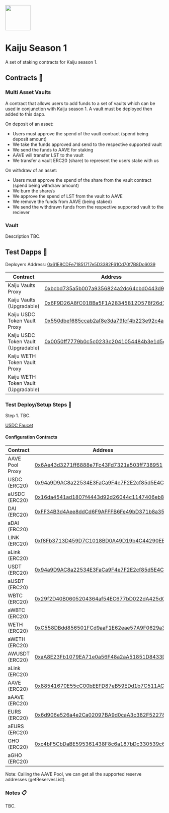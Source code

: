 <p align="left">
  <img width="80" height="80" src="https://github.com/user-attachments/assets/d800ec9e-fa93-4ef8-95c7-7b95775fd67e">
</p>

# Kaiju Season 1 

A set of staking contracts for Kaiju season 1. 

## Contracts :page_facing_up:

### Multi Asset Vaults

A contract that allows users to add funds to a set of vaults which can be used in conjunction with Kaiju season 1. A vault must be deployed then added to this dapp.

On deposit of an asset:
- Users must approve the spend of the vault contract (spend being deposit amount)
- We take the funds approved and send to the respective supported vault
- We send the funds to AAVE for staking
- AAVE will transfer LST to the vault
- We transfer a vault ERC20 (share) to represent the users stake with us

On withdraw of an asset:
- Users must approve the spend of the share from the vault contract (spend being withdraw amount)
- We burn the share/s
- We approve the spend of LST from the vault to AAVE
- We remove the funds from AAVE (being staked)
- We send the withdrawn funds from the respective supported vault to the reciever

### Vault 

Description TBC.

## Test Dapps :construction:

Deployers Address: [0x61E8CDFe71851717e5D3382F61Cd70f7B8Dc6039](https://sepolia.etherscan.io/address/0x61E8CDFe71851717e5D3382F61Cd70f7B8Dc6039)

| Contract      | Address       | Network       |
| ------------- | ------------- | ------------- |
| Kaiju Vaults Proxy | [0xbcbd735a5b007a9356824a2dc64cbd0443d9cf89](https://sepolia.etherscan.io/address/0xbcbd735a5b007a9356824a2dc64cbd0443d9cf89#code)     | Sepolia       | 
| Kaiju Vaults (Upgradable) | [0x6F9D26A8fC01BBa5F1A28345812D578f26d1b93d](https://sepolia.etherscan.io/address/0x6F9D26A8fC01BBa5F1A28345812D578f26d1b93d#code)     | Sepolia       | 
| Kaiju USDC Token Vault Proxy |  [0x550dbef685ccab2af8e3da79fcf4b223e92c4a2e](https://sepolia.etherscan.io/address/0x550dbef685ccab2af8e3da79fcf4b223e92c4a2e#code)    | Sepolia       | 
| Kaiju USDC Token Vault (Upgradable) | [0x0050ff7779b0c5c0233c2041054484b3e1d5ea03](https://sepolia.etherscan.io/address/0x0050ff7779b0c5c0233c2041054484b3e1d5ea03#code)     | Sepolia       | 
| Kaiju WETH Token Vault Proxy | [](https://sepolia.etherscan.io/address/#code)     | Sepolia       | 
| Kaiju WETH Token Vault (Upgradable) | [](https://sepolia.etherscan.io/address/#code)     | Sepolia       | 

### Test Deploy/Setup Steps :construction_worker:

Step 1. TBC.

[USDC Faucet](https://app.aave.com/faucet/)

#### Configuration Contracts

| Contract      | Address       | Network       |
| ------------- | ------------- | ------------- |
| AAVE Pool Proxy |  [0x6Ae43d3271ff6888e7Fc43Fd7321a503ff738951](https://sepolia.etherscan.io/address/0x6Ae43d3271ff6888e7Fc43Fd7321a503ff738951#readProxyContract)   | Sepolia       | 
| USDC (ERC20) | [0x94a9D9AC8a22534E3FaCa9F4e7F2E2cf85d5E4C8](https://sepolia.etherscan.io/address/0x94a9D9AC8a22534E3FaCa9F4e7F2E2cf85d5E4C8)   | Sepolia       | 
| aUSDC (ERC20) | [0x16da4541ad1807f4443d92d26044c1147406eb80](https://sepolia.etherscan.io/token/0x16da4541ad1807f4443d92d26044c1147406eb80#readProxyContract)   | Sepolia       | 
| DAI (ERC20) |  [0xFF34B3d4Aee8ddCd6F9AFFFB6Fe49bD371b8a357](https://sepolia.etherscan.io/address/0xFF34B3d4Aee8ddCd6F9AFFFB6Fe49bD371b8a357)  | Sepolia       | 
| aDAI (ERC20) | [](https://sepolia.etherscan.io/token/#readProxyContract)   | Sepolia       | 
| LINK (ERC20) |  [0xf8Fb3713D459D7C1018BD0A49D19b4C44290EBE5](https://sepolia.etherscan.io/address/0xf8Fb3713D459D7C1018BD0A49D19b4C44290EBE5)  | Sepolia       |
| aLink (ERC20) | [](https://sepolia.etherscan.io/token/#readProxyContract)   | Sepolia       | 
| USDT (ERC20) |  [0x94a9D9AC8a22534E3FaCa9F4e7F2E2cf85d5E4C8](https://sepolia.etherscan.io/address/0x94a9D9AC8a22534E3FaCa9F4e7F2E2cf85d5E4C8)  | Sepolia       | 
| aUSDT (ERC20) | [](https://sepolia.etherscan.io/token/#readProxyContract)   | Sepolia       | 
| WBTC (ERC20) |  [0x29f2D40B0605204364af54EC677bD022dA425d03](https://sepolia.etherscan.io/address/0x29f2D40B0605204364af54EC677bD022dA425d03)  | Sepolia       | 
| aWBTC (ERC20) | [](https://sepolia.etherscan.io/token/#readProxyContract)   | Sepolia       | 
| WETH (ERC20) |  [0xC558DBdd856501FCd9aaF1E62eae57A9F0629a3c](https://sepolia.etherscan.io/address/0xC558DBdd856501FCd9aaF1E62eae57A9F0629a3c)  | Sepolia       |
| aWETH (ERC20) | [](https://sepolia.etherscan.io/token/#readProxyContract)   | Sepolia       | 
| AWUSDT (ERC20) |   [0xaA8E23Fb1079EA71e0a56F48a2aA51851D8433D0](https://sepolia.etherscan.io/address/0xaA8E23Fb1079EA71e0a56F48a2aA51851D8433D0) | Sepolia       |
| aLink (ERC20) | [](https://sepolia.etherscan.io/token/#readProxyContract)   | Sepolia       | 
| AAVE (ERC20) |  [0x88541670E55cC00bEEFD87eB59EDd1b7C511AC9a](https://sepolia.etherscan.io/address/0x88541670E55cC00bEEFD87eB59EDd1b7C511AC9a)  | Sepolia       |
| aAAVE (ERC20) | [](https://sepolia.etherscan.io/token/#readProxyContract)   | Sepolia       | 
| EURS (ERC20) |  [0x6d906e526a4e2Ca02097BA9d0caA3c382F52278E](https://sepolia.etherscan.io/address/0x6d906e526a4e2Ca02097BA9d0caA3c382F52278E)  | Sepolia       | 
| aEURS (ERC20) | [](https://sepolia.etherscan.io/token/#readProxyContract)   | Sepolia       | 
| GHO (ERC20) |  [0xc4bF5CbDaBE595361438F8c6a187bDc330539c60](https://sepolia.etherscan.io/address/0xc4bF5CbDaBE595361438F8c6a187bDc330539c60)  | Sepolia       | 
| aGHO (ERC20) | [](https://sepolia.etherscan.io/token/#readProxyContract)   | Sepolia       | 

Note: Calling the AAVE Pool, we can get all the supported reserve addresses (getReservesList). 

### Notes :clipboard:

TBC.

